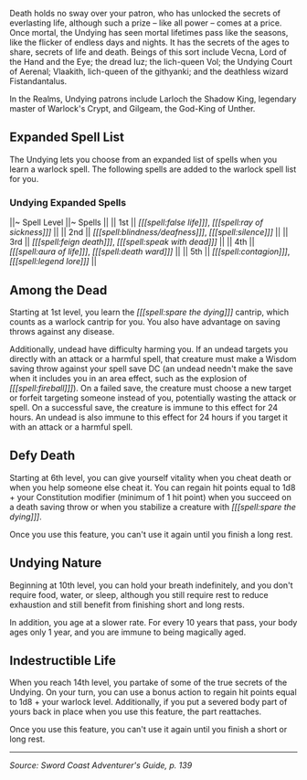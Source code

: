 Death holds no sway over your patron, who has unlocked the secrets of everlasting life, although such a prize – like all power – comes at a price. Once mortal, the Undying has seen mortal lifetimes pass like the seasons, like the flicker of endless days and nights. It has the secrets of the ages to share, secrets of life and death. Beings of this sort include Vecna, Lord of the Hand and the Eye; the dread Iuz; the lich-queen Vol; the Undying Court of Aerenal; Vlaakith, lich-queen of the githyanki; and the deathless wizard Fistandantalus.

In the Realms, Undying patrons include Larloch the Shadow King, legendary master of Warlock's Crypt, and Gilgeam, the God-King of Unther.

## Expanded Spell List

The Undying lets you choose from an expanded list of spells when you learn a warlock spell. The following spells are added to the warlock spell list for you.

### Undying Expanded Spells

||~ Spell Level ||~ Spells ||
|| 1st || _[[[spell:false life]]]_, _[[[spell:ray of sickness]]]_ ||
|| 2nd || _[[[spell:blindness/deafness]]]_, _[[[spell:silence]]]_ ||
|| 3rd || _[[[spell:feign death]]]_, _[[[spell:speak with dead]]]_ ||
|| 4th || _[[[spell:aura of life]]]_, _[[[spell:death ward]]]_ ||
|| 5th || _[[[spell:contagion]]]_, _[[[spell:legend lore]]]_ ||

## Among the Dead

Starting at 1st level, you learn the _[[[spell:spare the dying]]]_ cantrip, which counts as a warlock cantrip for you. You also have advantage on saving throws against any disease.

Additionally, undead have difficulty harming you. If an undead targets you directly with an attack or a harmful spell, that creature must make a Wisdom saving throw against your spell save DC (an undead needn't make the save when it includes you in an area effect, such as the explosion of _[[[spell:fireball]]]_). On a failed save, the creature must choose a new target or forfeit targeting someone instead of you, potentially wasting the attack or spell. On a successful save, the creature is immune to this effect for 24 hours. An undead is also immune to this effect for 24 hours if you target it with an attack or a harmful spell.

## Defy Death

Starting at 6th level, you can give yourself vitality when you cheat death or when you help someone else cheat it. You can regain hit points equal to 1d8 + your Constitution modifier (minimum of 1 hit point) when you succeed on a death saving throw or when you stabilize a creature with _[[[spell:spare the dying]]]_.

Once you use this feature, you can't use it again until you finish a long rest.

## Undying Nature

Beginning at 10th level, you can hold your breath indefinitely, and you don't require food, water, or sleep, although you still require rest to reduce exhaustion and still benefit from finishing short and long rests.

In addition, you age at a slower rate. For every 10 years that pass, your body ages only 1 year, and you are immune to being magically aged.

## Indestructible Life

When you reach 14th level, you partake of some of the true secrets of the Undying. On your turn, you can use a bonus action to regain hit points equal to 1d8 + your warlock level. Additionally, if you put a severed body part of yours back in place when you use this feature, the part reattaches.

Once you use this feature, you can't use it again until you finish a short or long rest.

----

*Source: Sword Coast Adventurer's Guide, p. 139*

